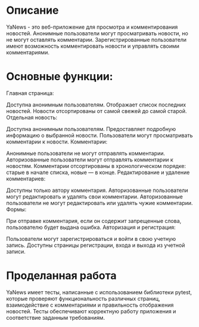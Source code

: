 # Описание
YaNews - это веб-приложение для просмотра и комментирования новостей. Анонимные пользователи могут просматривать новости, но не могут оставлять комментарии. Зарегистрированные пользователи имеют возможность комментировать новости и управлять своими комментариями.

# Основные функции:

Главная страница:

Доступна анонимным пользователям.
Отображает список последних новостей.
Новости отсортированы от самой свежей до самой старой.
Отдельная новость:

Доступна анонимным пользователям.
Предоставляет подробную информацию о выбранной новости.
Пользователи могут просматривать комментарии к новости.
Комментарии:

Анонимные пользователи не могут отправлять комментарии.
Авторизованные пользователи могут отправлять комментарии к новостям.
Комментарии отсортированы в хронологическом порядке: старые в начале списка, новые — в конце.
Редактирование и удаление комментариев:

Доступны только автору комментария.
Авторизованные пользователи могут редактировать и удалять свои комментарии.
Авторизованные пользователи не могут редактировать или удалять чужие комментарии.
Формы:

При отправке комментария, если он содержит запрещенные слова, пользователю будет выдана ошибка.
Авторизация и регистрация:

Пользователи могут зарегистрироваться и войти в свою учетную запись.
Доступны страницы регистрации, входа и выхода из учетной записи.

# Проделанная работа
YaNews имеет тесты, написанные с использованием библиотеки pytest, которые проверяют функциональность различных страниц, взаимодействие с комментариями и правильность отображения новостей. Тесты обеспечивают корректную работу приложения и соответствие заданным требованиям.
